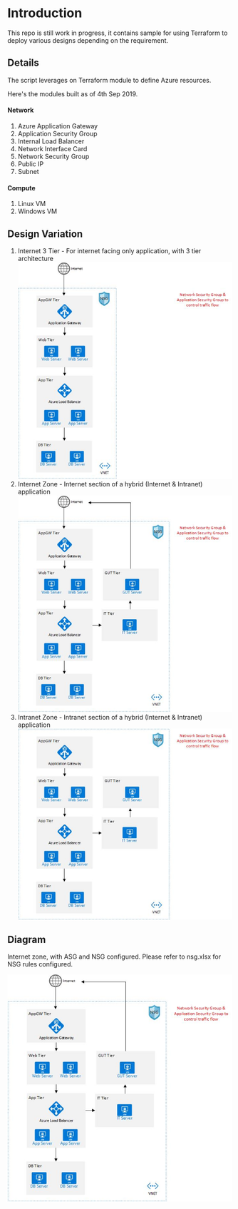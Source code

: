 # Introduction 
This repo is still work in progress, it contains sample for using Terraform to deploy various designs depending on the requirement.

## Details
The script leverages on Terraform module to define Azure resources.

Here's the modules built as of 4th Sep 2019.

#### Network
1. Azure Application Gateway
2. Application Security Group
3. Internal Load Balancer
4. Network Interface Card
5. Network Security Group
6. Public IP
7. Subnet

#### Compute
1. Linux VM
1. Windows VM

## Design Variation
1. Internet 3 Tier - For internet facing only application, with 3 tier architecture
![Internet3Tier](/assets/Internet-3-Tier.jpg)
1. Internet Zone - Internet section of a hybrid (Internet & Intranet) application
![Internet](/assets/Internet.jpg)
1. Intranet Zone - Intranet section of a hybrid (Internet & Intranet) application
![Intranet](/assets/Intranet.jpg)

## Diagram
Internet zone, with ASG and NSG configured. Please refer to nsg.xlsx for NSG rules configured.

![Internet](/assets/Internet.jpg)
